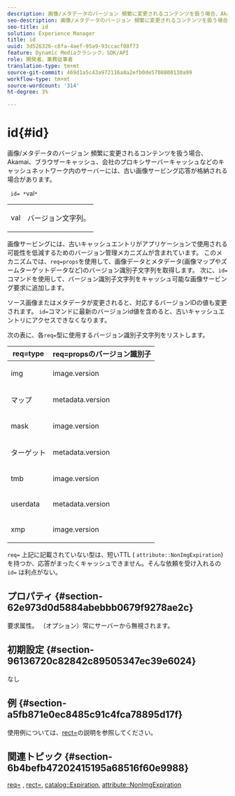 ```yaml
---
description: 画像/メタデータのバージョン 頻繁に変更されるコンテンツを扱う場合、Akamai、ブラウザーキャッシュ、会社のプロキシサーバーキャッシュなどのキャッシュネットワーク内のサーバーには、古い画像サービング応答が格納される場合があります。
seo-description: 画像/メタデータのバージョン 頻繁に変更されるコンテンツを扱う場合、Akamai、ブラウザーキャッシュ、会社のプロキシサーバーキャッシュなどのキャッシュネットワーク内のサーバーには、古い画像サービング応答が格納される場合があります。
seo-title: id
solution: Experience Manager
title: id
uuid: 3d526326-c8fa-4aef-95a9-93ccacf08f73
feature: Dynamic Mediaクラシック，SDK/API
role: 開発者、業務従事者
translation-type: tm+mt
source-git-commit: 469d1a5c43a972116a8a2efb0de5708800130a99
workflow-type: tm+mt
source-wordcount: '314'
ht-degree: 3%

---
```



# id{#id}

画像/メタデータのバージョン 頻繁に変更されるコンテンツを扱う場合、Akamai、ブラウザーキャッシュ、会社のプロキシサーバーキャッシュなどのキャッシュネットワーク内のサーバーには、古い画像サービング応答が格納される場合があります。

` id= *`val`*`

<table id="simpletable_3A6EBDA15B004636804E1ACEF952479A"> 
 <tr class="strow"> 
  <td class="stentry"> <p> <span class="codeph"> <span class="varname"> val  </span> </span> </p> </td> 
  <td class="stentry"> <p>バージョン文字列。 </p> </td> 
 </tr> 
</table>

画像サービングには、古いキャッシュエントリがアプリケーションで使用される可能性を低減するためのバージョン管理メカニズムが含まれています。 このメカニズムでは、`req=props`を使用して、画像データとメタデータ(画像マップやズームターゲットデータなど)のバージョン識別子文字列を取得します。 次に、`id=`コマンドを使用して、バージョン識別子文字列をキャッシュ可能な画像サービング要求に追加します。

ソース画像またはメタデータが変更されると、対応するバージョンIDの値も変更されます。 `id=`コマンドに最新のバージョンid値を含めると、古いキャッシュエントリにアクセスできなくなります。

次の表に、各`req=`型に使用するバージョン識別子文字列をリストします。

<table id="table_AE39BEBE18864880BBBF1C4F16785E2D"> 
 <thead> 
  <tr> 
   <th class="entry"> <b> req=type</b> </th> 
   <th class="entry"> <b> req=propsのバージョン識別子</b> </th> 
  </tr> 
 </thead>
 <tbody> 
  <tr> 
   <td> <p> img </p> </td> 
   <td> <p> image.version </p> </td> 
  </tr> 
  <tr> 
   <td> <p> マップ </p> </td> 
   <td> <p> metadata.version </p> </td> 
  </tr> 
  <tr> 
   <td> <p> mask </p> </td> 
   <td> <p> image.version </p> </td> 
  </tr> 
  <tr> 
   <td> <p> ターゲット </p> </td> 
   <td> <p> metadata.version </p> </td> 
  </tr> 
  <tr> 
   <td> <p> tmb </p> </td> 
   <td> <p> image.version </p> </td> 
  </tr> 
  <tr> 
   <td> <p> userdata </p> </td> 
   <td> <p> metadata.version </p> </td> 
  </tr> 
  <tr> 
   <td> <p> xmp </p> </td> 
   <td> <p> image.version </p> </td> 
  </tr> 
 </tbody> 
</table>

`req=` 上記に記載されていない型は、短いTTL ( `attribute::NonImgExpiration`)を持つか、応答がまったくキャッシュできません。そんな依頼を受け入れるの `id=` は利点がない。

## プロパティ {#section-62e973d0d5884abebbb0679f9278ae2c}

要求属性。 （オプション）常にサーバーから無視されます。

## 初期設定 {#section-96136720c82842c89505347ec39e6024}

なし

## 例 {#section-a5fb871e0ec8485c91c4fca78895d17f}

使用例については、[rect=](../../../../../is-api/http-ref/image-serving-api-ref/c-http-protocol-reference/c-command-reference/r-rect.md#reference-520b90d30b4c4b4692a723e4df6adaf3)の説明を参照してください。

## 関連トピック {#section-6b4befb47202415195a68516f60e9988}

[req=](../../../../../is-api/http-ref/image-serving-api-ref/c-http-protocol-reference/c-command-reference/r-req/r-req.md#reference-907cdb4a97034db7ad94695f25552e76) ,  [rect=](../../../../../is-api/http-ref/image-serving-api-ref/c-http-protocol-reference/c-command-reference/r-rect.md#reference-520b90d30b4c4b4692a723e4df6adaf3),  [catalog::Expiration](../../../../../is-api/image-catalog/image-serving-api-ref/c-image-catalog-reference/c-image-svg-data-reference/c-image-data-reference/r-expiration-cat.md#reference-a7afd668ecbb4d2da65d86259aa6a28a),  [attribute::NonImgExpiration](../../../../../is-api/image-catalog/image-serving-api-ref/c-image-catalog-reference/c-attributes-reference/r-nonimgexpiration.md#reference-a8066cd0d24b4ea98100ade4821f1f9d)
